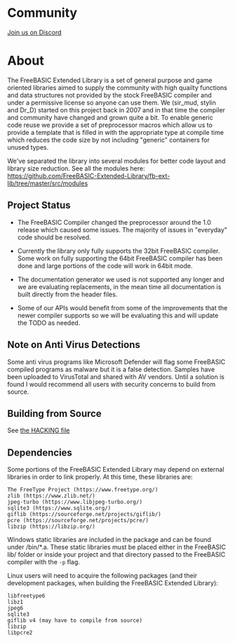 # Community
[Join us on Discord](https://discord.gg/fbq4amWest)

# About
The FreeBASIC Extended Library is a set of general purpose and game oriented
libraries aimed to supply the community with high quailty functions and data
structures not provided by the stock FreeBASIC compiler and under a permissive 
license so anyone can use them. We (sir_mud, stylin and Dr_D)
started on this project back in 2007 and in that time the compiler and community
have changed and grown quite a bit. To enable generic code reuse we provide
a set of preprocessor macros which allow us to provide a template that is filled
in with the appropriate type at compile time which reduces the code size by not including 
"generic" containers for unused types.

We've separated the library into several modules for better code layout and library
size reduction. See all the modules here:
https://github.com/FreeBASIC-Extended-Library/fb-ext-lib/tree/master/src/modules

## Project Status

* The FreeBASIC Compiler changed the preprocessor around the 1.0 release which
  caused some issues. The majority of issues in "everyday" code should be resolved.

* Currently the library only fully supports the 32bit FreeBASIC compiler. Some
  work on fully supporting the 64bit FreeBASIC compiler has been done and 
  large portions of the code will work in 64bit mode. 

* The documentation generator we used is not supported any longer and we are 
  evaluating replacements, in the mean time all documentation is built directly
  from the header files.

* Some of our APIs would benefit from some of the improvements that the newer
  compiler supports so we will be evaluating this and will update the TODO as needed.

## Note on Anti Virus Detections
Some anti virus programs like Microsoft Defender will flag some FreeBASIC compiled
programs as malware but it is a false detection. Samples have been uploaded to VirusTotal
and shared with AV vendors. Until a solution is found I would recommend all users
with security concerns to build from source.

## Building from Source
See [the HACKING file](HACKING)

## Dependencies

Some portions of the FreeBASIC Extended Library may depend on external
libraries in order to link properly. At this time, these libraries are:

	The FreeType Project (https://www.freetype.org/)
	zlib (https://www.zlib.net/)
	jpeg-turbo (https://www.libjpeg-turbo.org/)
	sqlite3 (https://www.sqlite.org/)
	giflib (https://sourceforge.net/projects/giflib/)
	pcre (https://sourceforge.net/projects/pcre/)
	libzip (https://libzip.org/)

Windows static libraries are included in the package and can be found
under <root>/bin/*.a. These static libraries must be placed either in the 
FreeBASIC lib/<platform> folder or inside your project and that directory 
passed to the FreeBASIC compiler with the `-p` flag.

Linux users will need to acquire the following packages (and their development
packages, when building the FreeBASIC Extended Library):

	libfreetype6
	libz1
	jpeg6
	sqlite3
	giflib v4 (may have to compile from source)
	libzip
	libpcre2
